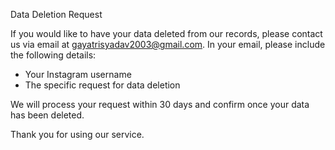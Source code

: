 Data Deletion Request

If you would like to have your data deleted from our records, please contact us via email at gayatrisyadav2003@gmail.com. In your email, please include the following details:
- Your Instagram username
- The specific request for data deletion

We will process your request within 30 days and confirm once your data has been deleted.

Thank you for using our service.
